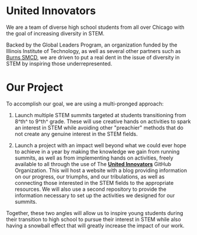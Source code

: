 # United Innovators

We are a team of diverse high school students from all over Chicago with the goal of increasing diversity in STEM.

Backed by the Global Leaders Program, an organization funded by the Illinois Institute of Technology, as well as several other partners such as [Burns SMCD](http://www.burnsmcd.com/ "Company website"), we are driven to put a real dent in the issue of diversity in STEM by inspiring those underrepresented.

# Our Project

To accomplish our goal, we are using a multi-pronged approach:

1. Launch multiple STEM summits targeted at students transitioning from 8^th^ to 9^th^ grade. These will use creative hands on activities to spark an interest in STEM while avoiding other "preachier" methods that do not create any genuine interest in the STEM fields. 

2. Launch a project with an impact well beyond what we could ever hope to  achieve in a year by making the knowledge we gain from running summits, as well as from implementing hands on activities, freely available to all through the use of  The [**United Innovators**](https://github.com/organizations/UnitedInnovators "GitHub organization") GitHub Organization. This will host a website with a blog providing information on our progress, our triumphs, and our tribulations, as well as connecting those interested in the STEM fields to the appropriate resources. We will also use a second repository to provide the information necessary to set up the activities we designed for our summits.

Together, these two angles will allow us to inspire young students during their transition to high school to pursue their interest in STEM while also having a snowball effect that will greatly increase the impact of our work.
